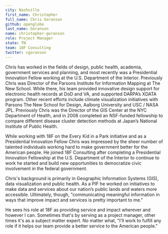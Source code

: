 ```yaml
---
city: Nashville
first_name: Christopher
full_name: Chris Goranson
github: openglobe
last_name: Goranson
name: christopher-goranson
role: Project Manager
state: TN
team: 18F Consulting
twitter: cgoranson
---
```

Chris has worked in the fields of design, public health, academia, government services and planning, and most recently was a Presidential Innovation Fellow working at the U.S. Department of the Interior. Previously Chris was Director of the Parsons Institute for Information Mapping at The New School. While there, his team provided innovative design support for electronic health records at DoD and VA, and supported DARPA’s XDATA program. Other recent efforts include climate visualization initiatives with Parsons The New School for Design, Aalborg University and USC / NASA JPL. Previously Chris was the Director of the GIS Center at the NYC Department of Health, and in 2008 completed an NSF-funded fellowship to compare different disease cluster detection methods at Japan’s National Institute of Public Health.

While working with 18F on the Every Kid in a Park initiative and as a Presidential Innovation Fellow Chris was impressed by the sheer number of talented individuals working hard to make government better for the American people. He joined 18F Consulting after completing a Presidential Innovation Fellowship at the U.S. Department of the Interior to continue to work he started and build new opportunities to democratize civic involvement in the federal government.

Chris's background is primarily in Geographic Information Systems (GIS), data visualization and public health. As a PIF he worked on initiatives to make data and services about our nation’s public lands and waters more accessible. Ultimately, though, "communicating meaningful information in ways that improve impact and services is pretty important to me."

He sees his role at 18F as providing service and impact wherever and however I can.  Sometimes that's by serving as a project manager, other times it's as a subject matter expert. No matter what, "I'll work to fulfill any role if it helps our team provide a better service to the American people."
